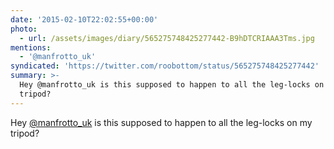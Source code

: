 ```yaml
---
date: '2015-02-10T22:02:55+00:00'
photo:
  - url: /assets/images/diary/565275748425277442-B9hDTCRIAAA3Tms.jpg
mentions:
  - '@manfrotto_uk'
syndicated: 'https://twitter.com/roobottom/status/565275748425277442'
summary: >-
  Hey @manfrotto_uk is this supposed to happen to all the leg-locks on my
  tripod?
---
```

Hey [@manfrotto_uk](https://twitter.com/@manfrotto_uk) is this supposed to happen to all the leg-locks on my tripod? 
